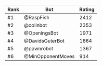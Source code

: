Rank|Bot|Rating
---|---|---
#1|@RaspFish|2412
#2|@colinbot|2353
#3|@OpeningsBot|1971
#4|@DavidsGuterBot|1664
#5|@pawnrobot|1367
#6|@MinOpponentMoves|914
